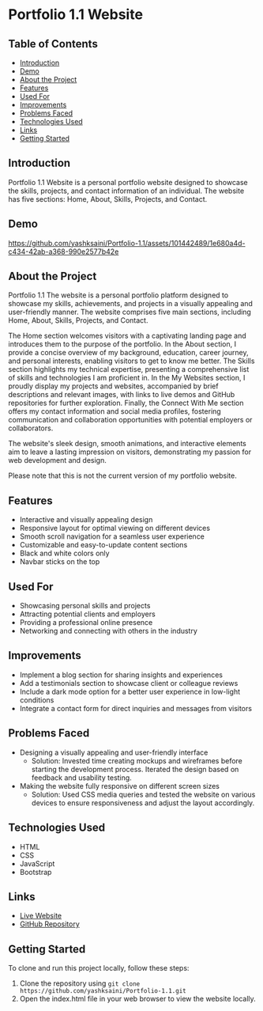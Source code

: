 # Portfolio 1.1 Website

## Table of Contents
- [Introduction](#introduction)
- [Demo](#demo)
- [About the Project](#about-the-project)
- [Features](#features)
- [Used For](#used-for)
- [Improvements](#improvements)
- [Problems Faced](#problems-faced)
- [Technologies Used](#technologies-used)
- [Links](#links)
- [Getting Started](#getting-started)

## Introduction
Portfolio 1.1 Website is a personal portfolio website designed to showcase the skills, projects, and contact information of an individual. The website has five sections: Home, About, Skills, Projects, and Contact. 

## Demo


https://github.com/yashksaini/Portfolio-1.1/assets/101442489/1e680a4d-c434-42ab-a368-990e2577b42e



## About the Project
Portfolio 1.1 The website is a personal portfolio platform designed to showcase my skills, achievements, and projects in a visually appealing and user-friendly manner. The website comprises five main sections, including Home, About, Skills, Projects, and Contact.

The Home section welcomes visitors with a captivating landing page and introduces them to the purpose of the portfolio. In the About section, I provide a concise overview of my background, education, career journey, and personal interests, enabling visitors to get to know me better. The Skills section highlights my technical expertise, presenting a comprehensive list of skills and technologies I am proficient in. In the My Websites section, I proudly display my projects and websites, accompanied by brief descriptions and relevant images, with links to live demos and GitHub repositories for further exploration. Finally, the Connect With Me section offers my contact information and social media profiles, fostering communication and collaboration opportunities with potential employers or collaborators.

The website's sleek design, smooth animations, and interactive elements aim to leave a lasting impression on visitors, demonstrating my passion for web development and design.

Please note that this is not the current version of my portfolio website.

## Features
- Interactive and visually appealing design
- Responsive layout for optimal viewing on different devices
- Smooth scroll navigation for a seamless user experience
- Customizable and easy-to-update content sections
- Black and white colors only
- Navbar sticks on the top

## Used For
- Showcasing personal skills and projects
- Attracting potential clients and employers
- Providing a professional online presence
- Networking and connecting with others in the industry

## Improvements
- Implement a blog section for sharing insights and experiences
- Add a testimonials section to showcase client or colleague reviews
- Include a dark mode option for a better user experience in low-light conditions
- Integrate a contact form for direct inquiries and messages from visitors

## Problems Faced
- Designing a visually appealing and user-friendly interface
  - Solution: Invested time creating mockups and wireframes before starting the development process. Iterated the design based on feedback and usability testing.
- Making the website fully responsive on different screen sizes
  - Solution: Used CSS media queries and tested the website on various devices to ensure responsiveness and adjust the layout accordingly.

## Technologies Used
- HTML
- CSS
- JavaScript
- Bootstrap

## Links
- [Live Website](https://yks-portfolio.netlify.app/)
- [GitHub Repository](https://github.com/yashksaini/Portfolio-1.1)

## Getting Started
To clone and run this project locally, follow these steps:
1. Clone the repository using `git clone https://github.com/yashksaini/Portfolio-1.1.git`
2. Open the index.html file in your web browser to view the website locally.

